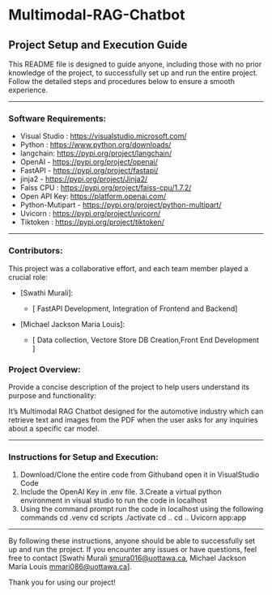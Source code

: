 # Multimodal-RAG-Chatbot
## Project Setup and Execution Guide

This README file is designed to guide anyone, including those with no prior knowledge of the project, to successfully set up and run the entire project. Follow the detailed steps and procedures below to ensure a smooth experience.

---

### Software Requirements:

  - Visual Studio : https://visualstudio.microsoft.com/
  - Python : https://www.python.org/downloads/
  - langchain: https://pypi.org/project/langchain/
  - OpenAI - https://pypi.org/project/openai/
  - FastAPI - https://pypi.org/project/fastapi/
  - jinja2 - https://pypi.org/project/Jinja2/
  - Faiss CPU : https://pypi.org/project/faiss-cpu/1.7.2/
  - Open API Key: https://platform.openai.com/
  - Python-Mutipart - https://pypi.org/project/python-multipart/
  - Uvicorn : https://pypi.org/project/uvicorn/
  - Tiktoken : https://pypi.org/project/tiktoken/

---

### Contributors:

This project was a collaborative effort, and each team member played a crucial role:

- [Swathi Murali]:
  - [ FastAPI Development, Integration of Frontend and Backend]

- [Michael Jackson Maria Louis]:
  - [ Data collection, Vectore Store DB Creation,Front End Development ]

### Project Overview:

Provide a concise description of the project to help users understand its purpose and functionality:


It’s Multimodal RAG Chatbot designed for the automotive industry which can retrieve text and images from the PDF when the user asks for any inquiries about a specific car model.

---

### Instructions for Setup and Execution:

1. Download/Clone the entire code from Githuband open it in VisualStudio Code
2. Include the OpenAI Key in .env file. 
3.Create a virtual python environment in visual studio to run the code in localhost
4. Using the command prompt run the code in localhost using the following commands
    cd .venv
    cd scripts
    ./activate
    cd ..
    cd ..
    Uvicorn app:app

---

By following these instructions, anyone should be able to successfully set up and run the project. If you encounter any issues or have questions, feel free to contact [Swathi Murali smura016@uottawa.ca, Michael Jackson Maria Louis mmari086@uottawa.ca].

Thank you for using our project!
